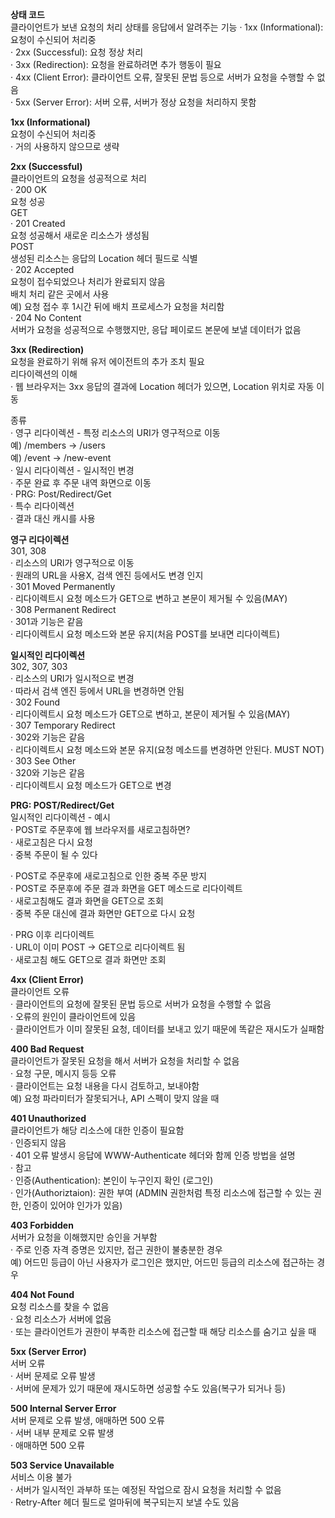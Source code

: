 **상태 코드**  
클라이언트가 보낸 요청의 처리 상태를 응답에서 알려주는 기능
· 1xx (Informational): 요청이 수신되어 처리중  
· 2xx (Successful): 요청 정상 처리  
· 3xx (Redirection): 요청을 완료하려면 추가 행동이 필요  
· 4xx (Client Error): 클라이언트 오류, 잘못된 문법 등으로 서버가 요청을 수행할 수 없음  
· 5xx (Server Error): 서버 오류, 서버가 정상 요청을 처리하지 못함  

**1xx (Informational)**  
요청이 수신되어 처리중  
· 거의 사용하지 않으므로 생략  

**2xx (Successful)**  
클라이언트의 요청을 성공적으로 처리  
· 200 OK  
  요청 성공  
  GET  
· 201 Created  
  요청 성공해서 새로운 리소스가 생성됨  
  POST  
  생성된 리소스는 응답의 Location 헤더 필드로 식별  
· 202 Accepted  
  요청이 접수되었으나 처리가 완료되지 않음  
  배치 처리 같은 곳에서 사용  
  예) 요청 접수 후 1시간 뒤에 배치 프로세스가 요청을 처리함  
· 204 No Content  
  서버가 요청을 성공적으로 수행했지만, 응답 페이로드 본문에 보낼 데이터가 없음  

**3xx (Redirection)**  
요청을 완료하기 위해 유저 에이전트의 추가 조치 필요  
리다이렉션의 이해  
· 웹 브라우저는 3xx 응답의 결과에 Location 헤더가 있으면, Location 위치로 자동 이동  

종류  
· 영구 리다이렉션 - 특정 리소스의 URI가 영구적으로 이동  
  예) /members → /users  
  예) /event → /new-event  
· 일시 리다이렉션 - 일시적인 변경  
  · 주문 완료 후 주문 내역 화면으로 이동  
  · PRG: Post/Redirect/Get  
· 특수 리다이렉션  
  · 결과 대신 캐시를 사용  

**영구 리다이렉션**  
301, 308  
· 리소스의 URI가 영구적으로 이동  
· 원래의 URL을 사용X, 검색 엔진 등에서도 변경 인지  
· 301 Moved Permanently  
  · 리다이렉트시 요청 메소드가 GET으로 변하고 본문이 제거될 수 있음(MAY)  
· 308 Permanent Redirect  
  · 301과 기능은 같음  
  · 리다이렉트시 요청 메소드와 본문 유지(처음 POST를 보내면 리다이렉트)  

**일시적인 리다이렉션**  
302, 307, 303  
· 리소스의 URI가 일시적으로 변경  
· 따라서 검색 엔진 등에서 URL을 변경하면 안됨  
· 302 Found  
  · 리다이렉트시 요청 메소드가 GET으로 변하고, 본문이 제거될 수 있음(MAY)  
· 307 Temporary Redirect  
  · 302와 기능은 같음  
  · 리다이렉트시 요청 메소드와 본문 유지(요청 메소드를 변경하면 안된다. MUST NOT)  
· 303 See Other  
  · 320와 기능은 같음  
  · 리다이렉트시 요청 메소드가 GET으로 변경  

**PRG: POST/Redirect/Get**  
일시적인 리다이렉션 - 예시  
· POST로 주문후에 웹 브라우저를 새로고침하면?  
· 새로고침은 다시 요청  
· 중복 주문이 될 수 있다  

· POST로 주문후에 새로고침으로 인한 중복 주문 방지  
· POST로 주문후에 주문 결과 화면을 GET 메소드로 리다이렉트  
· 새로고침해도 결과 화면을 GET으로 조회  
· 중복 주문 대신에 결과 화면만 GET으로 다시 요청  

· PRG 이후 리다이렉트  
  · URL이 이미 POST → GET으로 리다이렉트 됨  
  · 새로고침 해도 GET으로 결과 화면만 조회  

**4xx (Client Error)**  
클라이언트 오류  
· 클라이언트의 요청에 잘못된 문법 등으로 서버가 요청을 수행할 수 없음  
· 오류의 원인이 클라이언트에 있음  
· 클라이언트가 이미 잘못된 요청, 데이터를 보내고 있기 때문에 똑같은 재시도가 실패함  

**400 Bad Request**  
클라이언트가 잘못된 요청을 해서 서버가 요청을 처리할 수 없음  
· 요청 구문, 메시지 등등 오류  
· 클라이언트는 요청 내용을 다시 검토하고, 보내야함  
  예) 요청 파라미터가 잘못되거나, API 스펙이 맞지 않을 때  

**401 Unauthorized**  
클라이언트가 해당 리소스에 대한 인증이 필요함  
· 인증되지 않음  
· 401 오류 발생시 응답에 WWW-Authenticate 헤더와 함께 인증 방법을 설명  
· 참고  
  · 인증(Authentication): 본인이 누구인지 확인 (로그인)  
  · 인가(Authoriztaion): 권한 부여 (ADMIN 권한처럼 특정 리소스에 접근할 수 있는 권한, 인증이 있어야 인가가 있음)  

**403 Forbidden**  
서버가 요청을 이해했지만 승인을 거부함  
· 주로 인증 자격 증명은 있지만, 접근 권한이 불충분한 경우  
  예) 어드민 등급이 아닌 사용자가 로그인은 했지만, 어드민 등급의 리소스에 접근하는 경우  

**404 Not Found**  
요청 리소스를 찾을 수 없음  
· 요청 리소스가 서버에 없음  
· 또는 클라이언트가 권한이 부족한 리소스에 접근할 때 해당 리소스를 숨기고 싶을 때  

**5xx (Server Error)**  
서버 오류  
· 서버 문제로 오류 발생  
· 서버에 문제가 있기 때문에 재시도하면 성공할 수도 있음(복구가 되거나 등)  

**500 Internal Server Error**  
서버 문제로 오류 발생, 애매하면 500 오류  
· 서버 내부 문제로 오류 발생  
· 애매하면 500 오류  

**503 Service Unavailable**  
서비스 이용 불가  
· 서버가 일시적인 과부하 또는 예정된 작업으로 잠시 요청을 처리할 수 없음  
· Retry-After 헤더 필드로 얼마뒤에 복구되는지 보낼 수도 있음